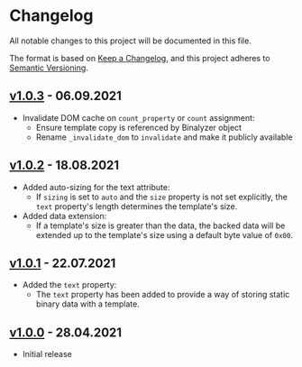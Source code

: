 # Changelog

All notable changes to this project will be documented in this file.

The format is based on [Keep a Changelog](https://keepachangelog.com/en/1.0.0/),
and this project adheres to [Semantic Versioning](https://semver.org/spec/v2.0.0.html).

## [v1.0.3] - 06.09.2021

- Invalidate DOM cache on `count_property` or `count` assignment:
  - Ensure template copy is referenced by Binalyzer object
  - Rename `_invalidate_dom` to `invalidate` and make it publicly available

## [v1.0.2] - 18.08.2021

- Added auto-sizing for the text attribute:
  - If `sizing` is set to `auto` and the `size` property is not set explicitly,
    the `text` property's length determines the template's size.
- Added data extension:
  - If a template's size is greater than the data, the backed data will be
    extended up to the template's size using a default byte value of `0x00`.

## [v1.0.1] - 22.07.2021

- Added the `text` property:
    - The `text` property has been added to provide a way of storing static
      binary data with a template.

## [v1.0.0] - 28.04.2021

- Initial release

[v1.0.0]: https://github.com/denisvasilik/binalyzer-core/tree/v1.0.0
[v1.0.1]: https://github.com/denisvasilik/binalyzer-core/tree/v1.0.1
[v1.0.2]: https://github.com/denisvasilik/binalyzer-core/tree/v1.0.2
[v1.0.3]: https://github.com/denisvasilik/binalyzer-core/tree/v1.0.3
